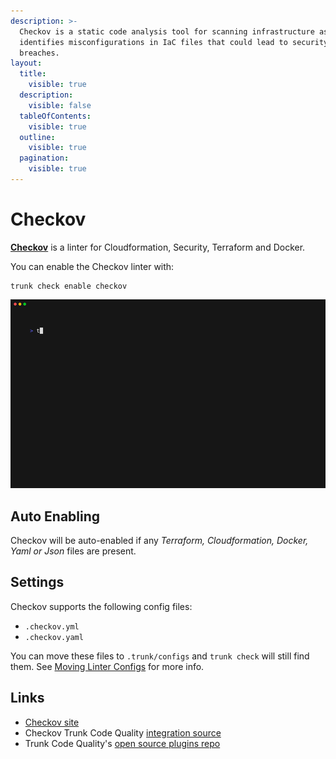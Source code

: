 ```yaml
---
description: >-
  Checkov is a static code analysis tool for scanning infrastructure as code. It
  identifies misconfigurations in IaC files that could lead to security
  breaches.
layout:
  title:
    visible: true
  description:
    visible: false
  tableOfContents:
    visible: true
  outline:
    visible: true
  pagination:
    visible: true
---
```


# Checkov

[**Checkov**](https://github.com/bridgecrewio/checkov) is a linter for Cloudformation, Security, Terraform and Docker.

You can enable the Checkov linter with:

```shell
trunk check enable checkov
```

![checkov example output](../../configuration/supported/checkov.gif)

## Auto Enabling

Checkov will be auto-enabled if any _Terraform, Cloudformation, Docker, Yaml or Json_ files are present.

## Settings

Checkov supports the following config files:

* `.checkov.yml`
* `.checkov.yaml`

You can move these files to `.trunk/configs` and `trunk check` will still find them. See [Moving Linter Configs](broken-reference) for more info.

## Links

* [Checkov site](https://github.com/bridgecrewio/checkov)
* Checkov Trunk Code Quality [integration source](https://github.com/trunk-io/plugins/tree/main/linters/checkov)
* Trunk Code Quality's [open source plugins repo](https://github.com/trunk-io/plugins/tree/main)
